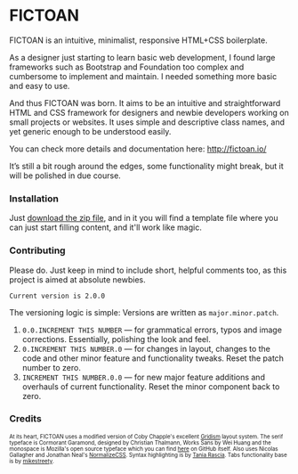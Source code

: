# FICTOAN
FICTOAN is an intuitive, minimalist, responsive HTML+CSS boilerplate. 

As a designer just starting to learn basic web development, I found large frameworks such as Bootstrap and Foundation too complex and cumbersome to implement and maintain. I needed something more basic and easy to use.

And thus FICTOAN was born. It aims to be an intuitive and straightforward HTML and CSS framework for designers and newbie developers working on small projects or websites. It uses simple and descriptive class names, and yet generic enough to be understood easily.

You can check more details and documentation here: http://fictoan.io/

It’s still a bit rough around the edges, some functionality might break, but it will be polished in due course.

### Installation

Just [download the zip file](http://sujansundareswaran.com/fictoan/fictoan-v2.0.0.zip), and in it you will find a template file where you can just start filling content, and it'll work like magic.

### Contributing

Please do. Just keep in mind to include short, helpful comments too, as this project is aimed at absolute
newbies.

`Current version is 2.0.0`

The versioning logic is simple:
Versions are written as `major.minor.patch`. <br>
1. `0.0.INCREMENT THIS NUMBER` — for grammatical errors, typos and image corrections. Essentially, polishing the look and feel. <br>
2. `0.INCREMENT THIS NUMBER.0` — for changes in layout, changes to the code and other minor feature and functionality tweaks. Reset the patch number to zero.<br>
3. `INCREMENT THIS NUMBER.0.0` — for new major feature additions and overhauls of current functionality. Reset the minor component back to zero. <br>


### Credits

<sub><sup>At its heart, FICTOAN uses a modified version of Coby Chapple's excellent [Gridism](https://github.com/cobyism/gridism) layout system. The serif typeface is Cormorant Garamond, designed by Christian Thalmann, Works Sans by Wei Huang and the monospace is Mozilla's open source typeface which you can find [here](https://github.com/mozilla/Fira) on GitHub itself. Also uses Nicolas Gallagher and Jonathan Neal's [NormalizeCSS](https://github.com/necolas/normalize.css/). Syntax highlighting is by [Tania Rascia](https://www.taniarascia.com/). Tabs functionality base is by [mikestreety](https://codepen.io/mikestreety/).</sub></sup>